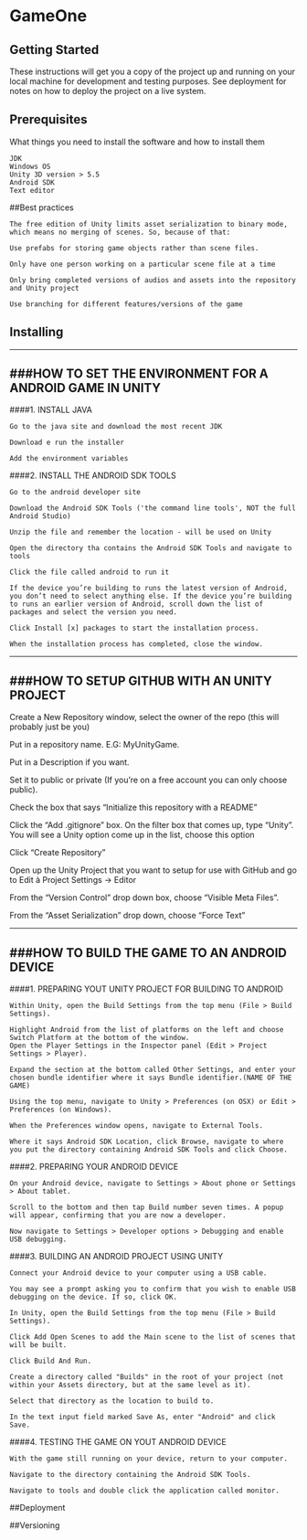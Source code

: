 # GameOne

## Getting Started

These instructions will get you a copy of the project up and running on your local machine for development and testing purposes. See deployment for notes on how to deploy the project on a live system.

## Prerequisites

What things you need to install the software and how to install them

```
JDK
Windows OS
Unity 3D version > 5.5 
Android SDK
Text editor
```



##Best practices

```
The free edition of Unity limits asset serialization to binary mode, which means no merging of scenes. So, because of that:

Use prefabs for storing game objects rather than scene files.

Only have one person working on a particular scene file at a time

Only bring completed versions of audios and assets into the repository and Unity project

Use branching for different features/versions of the game
```



## Installing

------------------------------------------------------
###HOW TO SET THE ENVIRONMENT FOR A ANDROID GAME IN UNITY
------------------------------------------------------

####1. INSTALL JAVA

	Go to the java site and download the most recent JDK

	Download e run the installer

	Add the environment variables




####2. INSTALL THE ANDROID SDK TOOLS

	Go to the android developer site

	Download the Android SDK Tools ('the command line tools', NOT the full Android Studio)

	Unzip the file and remember the location - will be used on Unity

	Open the directory tha contains the Android SDK Tools and navigate to tools

	Click the file called android to run it

	If the device you’re building to runs the latest version of Android, you don’t need to select anything else. If the device you’re building to runs an earlier version of Android, scroll down the list of packages and select the version you need.

	Click Install [x] packages to start the installation process.

	When the installation process has completed, close the window.




-----------------------------------------
###HOW TO SETUP GITHUB WITH AN UNITY PROJECT
-----------------------------------------

Create a New Repository window, select the owner of the repo (this will probably just be you)

Put in a repository name. E.G: MyUnityGame.

Put in a Description if you want.

Set it to public or private (If you’re on a free account you can only choose public).

Check the box that says “Initialize this repository with a README”

Click the “Add .gitignore” box. On the filter box that comes up, type “Unity”. You will see a Unity option come up in the list, choose this option

Click “Create Repository”

Open up the Unity Project that you want to setup for use with GitHub and go to Edit à Project Settings → Editor

From the “Version Control” drop down box, choose “Visible Meta Files”. 

From the “Asset Serialization” drop down, choose “Force Text”


------------------------------------------
###HOW TO BUILD THE GAME TO AN ANDROID DEVICE
------------------------------------------



####1. PREPARING YOUT UNITY PROJECT FOR BUILDING TO ANDROID

	Within Unity, open the Build Settings from the top menu (File > Build Settings).
	
	Highlight Android from the list of platforms on the left and choose Switch Platform at the bottom of the window.
	Open the Player Settings in the Inspector panel (Edit > Project Settings > Player).
	
	Expand the section at the bottom called Other Settings, and enter your chosen bundle identifier where it says Bundle identifier.(NAME OF THE GAME)
	
	Using the top menu, navigate to Unity > Preferences (on OSX) or Edit > Preferences (on Windows).
	
	When the Preferences window opens, navigate to External Tools.
	
	Where it says Android SDK Location, click Browse, navigate to where you put the directory containing Android SDK Tools and click Choose.




####2. PREPARING YOUR ANDROID DEVICE

	On your Android device, navigate to Settings > About phone or Settings > About tablet.
	
	Scroll to the bottom and then tap Build number seven times. A popup will appear, confirming that you are now a developer.
	
	Now navigate to Settings > Developer options > Debugging and enable USB debugging.




####3. BUILDING AN ANDROID PROJECT USING UNITY

	Connect your Android device to your computer using a USB cable.

	You may see a prompt asking you to confirm that you wish to enable USB debugging on the device. If so, click OK.

	In Unity, open the Build Settings from the top menu (File > Build Settings).

	Click Add Open Scenes to add the Main scene to the list of scenes that will be built.

	Click Build And Run.

	Create a directory called "Builds" in the root of your project (not within your Assets directory, but at the same level as it).

	Select that directory as the location to build to.

	In the text input field marked Save As, enter "Android" and click Save.




####4. TESTING THE GAME ON YOUT ANDROID DEVICE

	With the game still running on your device, return to your computer.

	Navigate to the directory containing the Android SDK Tools.

	Navigate to tools and double click the application called monitor.




##Deployment



##Versioning



